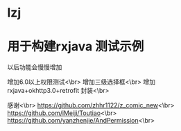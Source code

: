 # lzj
用于构建rxjava 测试示例
==
以后功能会慢慢增加

增加6.0以上权限测试<\br>
增加三级选择框<\br>
增加rxjava+okhttp3.0+retrofit 封装<\br>



感谢<\br>
https://github.com/zhhr1122/z_comic_new<\br>
https://github.com/iMeiji/Toutiao<\br>
https://github.com/yanzhenjie/AndPermission<\br>